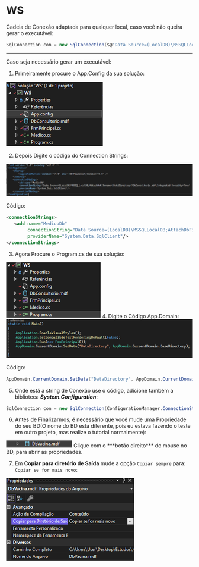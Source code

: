 # WS

Cadeia de Conexão adaptada para qualquer local, caso você não queira gerar o executável:
```C#
SqlConnection con = new SqlConnection($@"Data Source=(LocalDB)\MSSQLLocalDB;AttachDbFilename=""{Path.GetFullPath(Path.Combine(AppDomain.CurrentDomain.BaseDirectory, @"..\..\"))}nomeDoBanco.mdf"";Integrated Security=True");
```
---
Caso seja necessário gerar um executável:

 1. Primeiramente procure o App.Config da sua solução:
 <img src="https://github.com/VictorHMSforne/WS09-WorldSkillsDesktop/blob/master/Etapas/passo-1.png"/>

 2. Depois Digite o código do Connection Strings:
 <img src="https://github.com/VictorHMSforne/WS09-WorldSkillsDesktop/blob/master/Etapas/passo-2.png"/>

 Código:
 ```xml
<connectionStrings>
    <add name="MedicoDb"
         connectionString="Data Source=(LocalDB)\MSSQLLocalDB;AttachDbFilename=|DataDirectory|\nomeDoBanco.mdf;Integrated Security=True"
         providerName="System.Data.SqlClient"/>
</connectionStrings>
 ```

3. Agora Procure o Program.cs de sua solução:
<img src="https://github.com/VictorHMSforne/WS09-WorldSkillsDesktop/blob/master/Etapas/passo-3.png"/>
4. Digite o Código App.Domain:
<img src="https://github.com/VictorHMSforne/WS09-WorldSkillsDesktop/blob/master/Etapas/passo-4.png"/>

Código:
```C#
AppDomain.CurrentDomain.SetData("DataDirectory", AppDomain.CurrentDomain.BaseDirectory);
```

5. Onde está a string de Conexão use o código, adicione também a biblioteca ***System.Configuration***:
```C#
SqlConnection con = new SqlConnection(ConfigurationManager.ConnectionStrings["nomeUsado no add name da etapa 2"].ConnectionString);
```

6. Antes de Finalizarmos, é necessário que você mude uma Propriedade do seu BD(O nome do BD está diferente, pois eu estava fazendo o teste em outro projeto, mas realize o tutorial normalmente):
<img src="https://github.com/VictorHMSforne/WS09-WorldSkillsDesktop/blob/master/Etapas/passo-5.png"/>
Clique com o ***botão direito*** do mouse no BD, para abrir as propriedades.

7. Em **Copiar para diretório de Saída** mude a opção `Copiar sempre` para: `Copiar se for mais novo`:
<img src="https://github.com/VictorHMSforne/WS09-WorldSkillsDesktop/blob/master/Etapas/passo-6.png"/>
 


